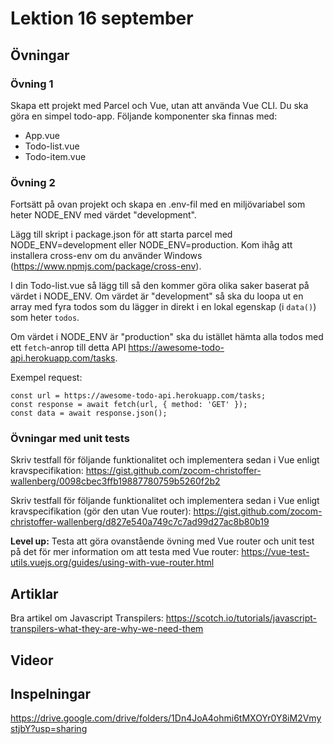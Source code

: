 # Lektion 16 september

## Övningar

### Övning 1
Skapa ett projekt med Parcel och Vue, utan att använda Vue CLI. Du ska göra en simpel todo-app. Följande komponenter ska finnas med:

* App.vue
* Todo-list.vue
* Todo-item.vue

### Övning 2

Fortsätt på ovan projekt och skapa en .env-fil med en miljövariabel som heter NODE_ENV med värdet "development".

Lägg till skript i package.json för att starta parcel med NODE_ENV=development eller NODE_ENV=production. Kom ihåg att installera cross-env om du använder Windows (https://www.npmjs.com/package/cross-env).

I din Todo-list.vue så lägg till så den kommer göra olika saker baserat på värdet i NODE_ENV. Om värdet är "development" så ska du loopa ut en array med fyra todos som du lägger in direkt i en lokal egenskap (i `data()`) som heter `todos`.

Om värdet i NODE_ENV är "production" ska du istället hämta alla todos med ett `fetch`-anrop till detta API https://awesome-todo-api.herokuapp.com/tasks.

Exempel request:
```
const url = https://awesome-todo-api.herokuapp.com/tasks;
const response = await fetch(url, { method: 'GET' });
const data = await response.json();
```

### Övningar med unit tests

Skriv testfall för följande funktionalitet och implementera sedan i Vue enligt kravspecifikation: https://gist.github.com/zocom-christoffer-wallenberg/0098cbec3ffb19887780759b5260f2b2

Skriv testfall för följande funktionalitet och implementera sedan i Vue enligt kravspecifikation (gör den utan Vue router): https://gist.github.com/zocom-christoffer-wallenberg/d827e540a749c7c7ad99d27ac8b80b19

**Level up:** Testa att göra ovanstående övning med Vue router och unit test på det för mer information om att testa med Vue router: https://vue-test-utils.vuejs.org/guides/using-with-vue-router.html

## Artiklar

Bra artikel om Javascript Transpilers: https://scotch.io/tutorials/javascript-transpilers-what-they-are-why-we-need-them

## Videor

## Inspelningar

https://drive.google.com/drive/folders/1Dn4JoA4ohmi6tMXOYr0Y8iM2VmystjbY?usp=sharing